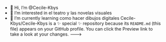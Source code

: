 - 👋 Hi, I’m @Cecile-Kbys
- 👀 I’m interested in  el  teatro y las novelas visuales 
- 🌱 I’m currently learning como hacer dibujos digitales
Cecile-Kbys/Cecile-Kbys is a ✨ special ✨ repository because its `README.md` (this file) appears on your GitHub profile.
You can click the Preview link to take a look at your changes.
--->
